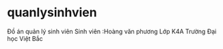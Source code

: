 # quanlysinhvien
Đồ án quản lý sinh viên 
Sinh viên :Hoàng văn phương
Lớp K4A 
Trường Đại học Việt Bắc
